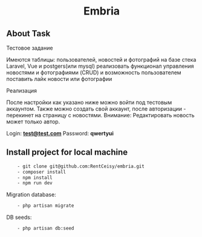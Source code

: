 <h1 align="center">Embria</h1>

## About Task

Тестовое задание

Имеются таблицы: пользователей, новостей и фотографий
на базе стека Laravel, Vue и postgers(или mysql) реализовать функционал
управления новостями и фотографиями (CRUD)
и возможность пользователем поставить лайк новости или фотографии

Реализация

После настройки как указано ниже можно войти под тестовым аккаунтом. 
Также можно создать свой аккаунт, после авторизации - перекинет на страницу с новостями.
Внимание: Редактировать новость может только автор.

Login: <strong>test@test.com</strong>
Password: <strong>qwertyui</strong>


## Install project for local machine

```bash
    - git clone git@github.com:RentCeisy/embria.git
    - composer install
    - npm install
    - npm run dev
```

Migration database:

```bash
    - php artisan migrate
```

DB seeds:

```bash
    - php artisan db:seed
```


